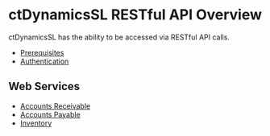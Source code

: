 ctDynamicsSL RESTful API Overview
=======
ctDynamicsSL has the ability to be accessed via RESTful API calls.

* [Prerequisites](https://github.com/CatalinaTechnology/ctDynamicsSL/wiki/ctDynamicsSL-RESTful-API-Overview)
* [Authentication](https://github.com/CatalinaTechnology/ctDynamicsSL/wiki/ctDynamicsSL-RESTful-API-Overview)

## Web Services
* [Accounts Receivable](https://github.com/CatalinaTechnology/ctDynamicsSL/wiki/Accounts-Receivable-RESTful-API-Web-Service)
* [Accounts Payable](https://github.com/CatalinaTechnology/ctDynamicsSL/wiki/Accounts-Payable-RESTful-API-Web-Service)
* [Inventory](https://github.com/CatalinaTechnology/ctDynamicsSL/wiki/Inventory-RESTful-API-Web-Service)




